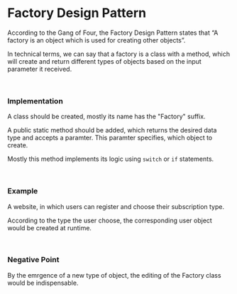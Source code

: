 <h1>Factory Design Pattern</h1>

<p>According to the Gang of Four, the Factory Design Pattern states that “A factory is an object which is used for creating other objects”.</p>
<p>In technical terms, we can say that a factory is a class with a method, which will create and return different types of objects based on the input parameter it received.</p>

<br />

<h3><strong>Implementation</strong></h3>

<p>A class should be created, mostly its name has the "Factory" suffix.</p>

<p>A public static method should be added, which returns the desired data type and accepts a paramter. This paramter specifies, which object to create.</p>

<p>Mostly this method implements its logic using <code>switch</code> or <code>if</code> statements.</p>

<br />

<h3><strong>Example</strong></h3>

<p>A website, in which users can register and choose their subscription type.</p>
<p>According to the type the user choose, the corresponding user object would be created at runtime.</p>

<br />

<h3><strong>Negative Point</strong></h3>
<p>By the emrgence of a new type of object, the editing of the Factory class would be indispensable.</p>